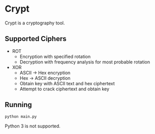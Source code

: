 Crypt
==========

Crypt is a cryptography tool.

Supported Ciphers
----------
- ROT
  - Encryption with specified rotation
  - Decryption with frequency analysis for most probable rotation
- XOR
  - ASCII -> Hex encryption
  - Hex -> ASCII decryption
  - Obtain key with ASCII text and hex ciphertext
  - Attempt to crack ciphertext and obtain key

Running
----------
`python main.py`

Python 3 is not supported.
